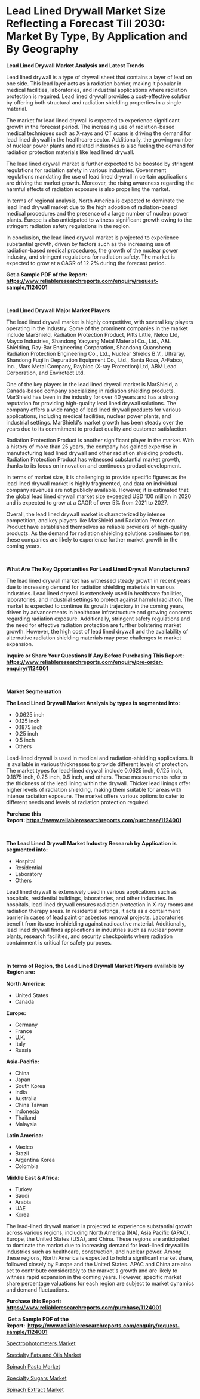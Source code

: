 <p><h1>Lead Lined Drywall Market Size Reflecting a Forecast Till 2030: Market By Type, By Application and By Geography</h1></p><p><strong>Lead Lined Drywall Market Analysis and Latest Trends</strong></p>
<p><p>Lead lined drywall is a type of drywall sheet that contains a layer of lead on one side. This lead layer acts as a radiation barrier, making it popular in medical facilities, laboratories, and industrial applications where radiation protection is required. Lead lined drywall provides a cost-effective solution by offering both structural and radiation shielding properties in a single material.</p><p>The market for lead lined drywall is expected to experience significant growth in the forecast period. The increasing use of radiation-based medical techniques such as X-rays and CT scans is driving the demand for lead lined drywall in the healthcare sector. Additionally, the growing number of nuclear power plants and related industries is also fueling the demand for radiation protection materials like lead lined drywall.</p><p>The lead lined drywall market is further expected to be boosted by stringent regulations for radiation safety in various industries. Government regulations mandating the use of lead lined drywall in certain applications are driving the market growth. Moreover, the rising awareness regarding the harmful effects of radiation exposure is also propelling the market.</p><p>In terms of regional analysis, North America is expected to dominate the lead lined drywall market due to the high adoption of radiation-based medical procedures and the presence of a large number of nuclear power plants. Europe is also anticipated to witness significant growth owing to the stringent radiation safety regulations in the region.</p><p>In conclusion, the lead lined drywall market is projected to experience substantial growth, driven by factors such as the increasing use of radiation-based medical procedures, the growth of the nuclear power industry, and stringent regulations for radiation safety. The market is expected to grow at a CAGR of 12.2% during the forecast period.</p></p>
<p><strong>Get a Sample PDF of the Report:&nbsp; <a href="https://www.reliableresearchreports.com/enquiry/request-sample/1124001">https://www.reliableresearchreports.com/enquiry/request-sample/1124001</a></strong></p>
<p>&nbsp;</p>
<p><strong>Lead Lined Drywall Major Market Players</strong></p>
<p><p>The lead lined drywall market is highly competitive, with several key players operating in the industry. Some of the prominent companies in the market include MarShield, Radiation Protection Product, Pitts Little, Nelco Ltd, Mayco Industries, Shandong Yaoyang Metal Material Co., Ltd., A&L Shielding, Ray-Bar Engineering Corporation, Shandong Quansheng Radiation Protection Engineering Co., Ltd., Nuclear Shields B.V., Ultraray, Shandong Fuqilin Depuration Equipment Co., Ltd., Santa Rosa, A-Fabco, Inc., Mars Metal Company, Raybloc (X-ray Protection) Ltd, ABM Lead Corporation, and Envirotect Ltd.</p><p>One of the key players in the lead lined drywall market is MarShield, a Canada-based company specializing in radiation shielding products. MarShield has been in the industry for over 40 years and has a strong reputation for providing high-quality lead lined drywall solutions. The company offers a wide range of lead lined drywall products for various applications, including medical facilities, nuclear power plants, and industrial settings. MarShield's market growth has been steady over the years due to its commitment to product quality and customer satisfaction.</p><p>Radiation Protection Product is another significant player in the market. With a history of more than 25 years, the company has gained expertise in manufacturing lead lined drywall and other radiation shielding products. Radiation Protection Product has witnessed substantial market growth, thanks to its focus on innovation and continuous product development.</p><p>In terms of market size, it is challenging to provide specific figures as the lead lined drywall market is highly fragmented, and data on individual company revenues are not publicly available. However, it is estimated that the global lead lined drywall market size exceeded USD 100 million in 2020 and is expected to grow at a CAGR of over 5% from 2021 to 2027.</p><p>Overall, the lead lined drywall market is characterized by intense competition, and key players like MarShield and Radiation Protection Product have established themselves as reliable providers of high-quality products. As the demand for radiation shielding solutions continues to rise, these companies are likely to experience further market growth in the coming years.</p></p>
<p>&nbsp;</p>
<p><strong>What Are The Key Opportunities For Lead Lined Drywall Manufacturers?</strong></p>
<p><p>The lead lined drywall market has witnessed steady growth in recent years due to increasing demand for radiation shielding materials in various industries. Lead lined drywall is extensively used in healthcare facilities, laboratories, and industrial settings to protect against harmful radiation. The market is expected to continue its growth trajectory in the coming years, driven by advancements in healthcare infrastructure and growing concerns regarding radiation exposure. Additionally, stringent safety regulations and the need for effective radiation protection are further bolstering market growth. However, the high cost of lead lined drywall and the availability of alternative radiation shielding materials may pose challenges to market expansion.</p></p>
<p><strong>Inquire or Share Your Questions If Any Before Purchasing This Report: <a href="https://www.reliableresearchreports.com/enquiry/pre-order-enquiry/1124001">https://www.reliableresearchreports.com/enquiry/pre-order-enquiry/1124001</a></strong></p>
<p>&nbsp;</p>
<p><strong>Market Segmentation</strong></p>
<p><strong>The Lead Lined Drywall Market Analysis by types is segmented into:</strong></p>
<p><ul><li>0.0625 inch</li><li>0.125 inch</li><li>0.1875 inch</li><li>0.25 inch</li><li>0.5 inch</li><li>Others</li></ul></p>
<p><p>Lead-lined drywall is used in medical and radiation-shielding applications. It is available in various thicknesses to provide different levels of protection. The market types for lead-lined drywall include 0.0625 inch, 0.125 inch, 0.1875 inch, 0.25 inch, 0.5 inch, and others. These measurements refer to the thickness of the lead lining within the drywall. Thicker lead linings offer higher levels of radiation shielding, making them suitable for areas with intense radiation exposure. The market offers various options to cater to different needs and levels of radiation protection required.</p></p>
<p><strong>Purchase this Report:&nbsp;<a href="https://www.reliableresearchreports.com/purchase/1124001">https://www.reliableresearchreports.com/purchase/1124001</a></strong></p>
<p>&nbsp;</p>
<p><strong>The Lead Lined Drywall Market Industry Research by Application is segmented into:</strong></p>
<p><ul><li>Hospital</li><li>Residential</li><li>Laboratory</li><li>Others</li></ul></p>
<p><p>Lead lined drywall is extensively used in various applications such as hospitals, residential buildings, laboratories, and other industries. In hospitals, lead lined drywall ensures radiation protection in X-ray rooms and radiation therapy areas. In residential settings, it acts as a containment barrier in cases of lead paint or asbestos removal projects. Laboratories benefit from its use in shielding against radioactive material. Additionally, lead lined drywall finds applications in industries such as nuclear power plants, research facilities, and security checkpoints where radiation containment is critical for safety purposes.</p></p>
<p>&nbsp;</p>
<p><strong>In terms of Region, the Lead Lined Drywall Market Players available by Region are:</strong></p>
<p>
    <p> <strong> North America: </strong>
        <ul>
            <li>United States</li>
            <li>Canada</li>
        </ul>
        </p> 
    <p> <strong> Europe: </strong>
        <ul>
            <li>Germany</li>
            <li>France</li>
            <li>U.K.</li>
            <li>Italy</li>
            <li>Russia</li>
        </ul>
        </p> 
    <p> <strong> Asia-Pacific: </strong>
        <ul>
            <li>China</li>
            <li>Japan</li>
            <li>South Korea</li>
            <li>India</li>
            <li>Australia</li>
            <li>China Taiwan</li>
            <li>Indonesia</li>
            <li>Thailand</li>
            <li>Malaysia</li>
        </ul>
        </p> 
    <p> <strong> Latin America: </strong>
        <ul>
            <li>Mexico</li>
            <li>Brazil</li>
            <li>Argentina Korea</li>
            <li>Colombia</li>
        </ul>
        </p> 
    <p> <strong> Middle East & Africa: </strong>
        <ul>
            <li>Turkey</li>
            <li>Saudi</li>
            <li>Arabia</li>
            <li>UAE</li>
            <li>Korea</li>
        </ul>
    </p>
    </p>
<p><p>The lead-lined drywall market is projected to experience substantial growth across various regions, including North America (NA), Asia Pacific (APAC), Europe, the United States (USA), and China. These regions are anticipated to dominate the market due to increasing demand for lead-lined drywall in industries such as healthcare, construction, and nuclear power. Among these regions, North America is expected to hold a significant market share, followed closely by Europe and the United States. APAC and China are also set to contribute considerably to the market's growth and are likely to witness rapid expansion in the coming years. However, specific market share percentage valuations for each region are subject to market dynamics and demand fluctuations.</p></p>
<p><strong>Purchase this Report: <a href="https://www.reliableresearchreports.com/purchase/1124001">https://www.reliableresearchreports.com/purchase/1124001</a></strong></p>
<p>&nbsp;<strong>Get a Sample PDF of the Report:&nbsp;&nbsp;<a href="https://www.reliableresearchreports.com/enquiry/request-sample/1124001">https://www.reliableresearchreports.com/enquiry/request-sample/1124001</a></strong></p>
<p><strong></strong></p>
<p><p><a href="https://medium.com/@chasegibson1901/spectrophotometers-market-comprehensive-assessment-by-type-application-and-geography-f8f78bdcd2ef">Spectrophotometers Market</a></p><p><a href="https://medium.com/@randallbode/specialty-fats-and-oils-market-analysis-and-sze-forecasted-for-period-from-2023-to-2030-1027bac49f8b">Specialty Fats and Oils Market</a></p><p><a href="https://medium.com/@lowellgreen2023/spinach-pasta-market-comprehensive-assessment-by-type-application-and-geography-480b0a1e4aa6">Spinach Pasta Market</a></p><p><a href="https://medium.com/@hazelbrakus/specialty-sugars-market-comprehensive-assessment-by-type-application-and-geography-8d0a20cace21">Specialty Sugars Market</a></p><p><a href="https://medium.com/@madelynyost/spinach-extract-market-research-report-its-history-and-forecast-2023-to-2030-9772215ace7e">Spinach Extract Market</a></p></p>